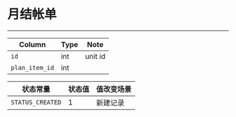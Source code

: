 # 月结帐单

---------------------------------------------------------------------------
Column | Type | Note
--------|----------|-------
`id` | int | unit id
`plan_item_id` | int |

状态常量 | 状态值 | 值改变场景
--------|----------|-------
`STATUS_CREATED` | 1 | 新建记录

